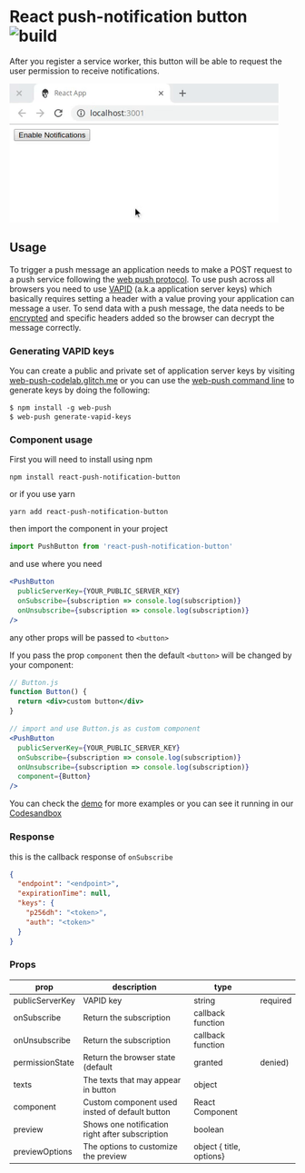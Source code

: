 # React push-notification button ![build](https://travis-ci.org/linconkusunoki/react-push-notification-button.svg?branch=master)

After you register a service worker, this button will be able to request the user permission to receive notifications.

![gif](notification.gif)

## Usage

To trigger a push message an application needs to make a POST request to a push service following the [web push protocol](https://tools.ietf.org/html/draft-ietf-webpush-protocol). To use push across all browsers you need to use [VAPID](https://tools.ietf.org/html/draft-thomson-webpush-vapid) (a.k.a application server keys) which basically requires setting a header with a value proving your application can message a user. To send data with a push message, the data needs to be [encrypted](https://tools.ietf.org/html/draft-ietf-webpush-encryption) and specific headers added so the browser can decrypt the message correctly.

### Generating VAPID keys

You can create a public and private set of application server keys by visiting [web-push-codelab.glitch.me](https://web-push-codelab.glitch.me/) or you can use the [web-push command line](https://github.com/web-push-libs/web-push#command-line) to generate keys by doing the following:

```
$ npm install -g web-push
$ web-push generate-vapid-keys
```

### Component usage

First you will need to install using npm

```
npm install react-push-notification-button
```

or if you use yarn

```
yarn add react-push-notification-button
```

then import the component in your project

```javascript
import PushButton from 'react-push-notification-button'
```

and use where you need

```jsx
<PushButton
  publicServerKey={YOUR_PUBLIC_SERVER_KEY}
  onSubscribe={subscription => console.log(subscription)}
  onUnsubscribe={subscription => console.log(subscription)}
/>
```

any other props will be passed to `<button>`

If you pass the prop `component` then the default `<button>` will be changed by
your component:

```jsx
// Button.js
function Button() {
  return <div>custom button</div>
}
```

```jsx
// import and use Button.js as custom component
<PushButton
  publicServerKey={YOUR_PUBLIC_SERVER_KEY}
  onSubscribe={subscription => console.log(subscription)}
  onUnsubscribe={subscription => console.log(subscription)}
  component={Button}
/>
```

You can check the [demo](src/demo/App.js) for more examples or you can see it running in our [Codesandbox](https://codesandbox.io/s/react-push-notification-buttondemo-97lu4)

### Response

this is the callback response of `onSubscribe`

```json
{
  "endpoint": "<endpoint>",
  "expirationTime": null,
  "keys": {
    "p256dh": "<token>",
    "auth": "<token>"
  }
}
```

### Props

| prop            | description                                       | type                     |          |
| --------------- | ------------------------------------------------- | ------------------------ | -------- |
| publicServerKey | VAPID key                                         | string                   | required |
| onSubscribe     | Return the subscription                           | callback function        |          |
| onUnsubscribe   | Return the subscription                           | callback function        |          |
| permissionState | Return the browser state (default|granted|denied) | callback function        |          |
| texts           | The texts that may appear in button               | object                   |          |
| component       | Custom component used insted of default button    | React Component          |          |
| preview         | Shows one notification right after subscription   | boolean                  |          |
| previewOptions  | The options to customize the preview              | object { title, options} |          |
